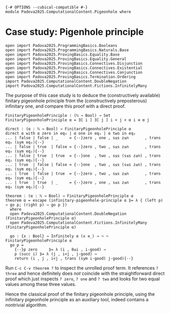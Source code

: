```
{-# OPTIONS --cubical-compatible #-}
module Padova2025.ComputationalContent.Pigeonhole where
```

# Case study: Pigenhole principle

```
open import Padova2025.ProgrammingBasics.Booleans
open import Padova2025.ProgrammingBasics.Naturals.Base
open import Padova2025.ProvingBasics.Equality.Base
open import Padova2025.ProvingBasics.Equality.General
open import Padova2025.ProvingBasics.Connectives.Disjunction
open import Padova2025.ProvingBasics.Connectives.Existential
open import Padova2025.ProvingBasics.Connectives.Conjunction
open import Padova2025.ProvingBasics.Termination.Ordering
import Padova2025.ComputationalContent.DoubleNegation
import Padova2025.ComputationalContent.Fictions.InfinitelyMany
```

The purpose of this case study is to deduce the (constructively available)
finitary pigeonhole principle from the (constructively preposterous) infinitary
one, and compare this proof with a direct proof.

```
FinitaryPigeonholePrinciple : (ℕ → Bool) → Set
FinitaryPigeonholePrinciple α = ∃[ i ] ∃[ j ] i < j × α i ≡ α j
```

```
direct : (α : ℕ → Bool) → FinitaryPigeonholePrinciple α
direct α with α zero in eq₀ | α one in eq₁ | α two in eq₂
... | false | false | _     = {--}zero , one , s≤s z≤n       , trans eq₀ (sym eq₁){--}
... | false | true  | false = {--}zero , two , s≤s z≤n       , trans eq₀ (sym eq₂){--}
... | false | true  | true  = {--}one  , two , s≤s (s≤s z≤n) , trans eq₁ (sym eq₂){--}
... | true  | false | false = {--}one  , two , s≤s (s≤s z≤n) , trans eq₁ (sym eq₂){--}
... | true  | false | true  = {--}zero , two , s≤s z≤n       , trans eq₀ (sym eq₂){--}
... | true  | true  | _     = {--}zero , one , s≤s z≤n       , trans eq₀ (sym eq₁){--}
```

```
theorem : (α : ℕ → Bool) → FinitaryPigeonholePrinciple α
theorem α = escape (infinitary-pigeonhole-principle α ⟫= λ { (left p) → go p; (right p) → go p })
  where
  open Padova2025.ComputationalContent.DoubleNegation          (FinitaryPigeonholePrinciple α)
  open Padova2025.ComputationalContent.Fictions.InfinitelyMany (FinitaryPigeonholePrinciple α)

  go : {x : Bool} → Infinitely α (x ≡_) → ¬ ¬ FinitaryPigeonholePrinciple α
  go p = 
    {--}p zero     ⟫= λ (i , 0≤i , i-good) →
    p (succ i) ⟫= λ (j , i<j , j-good) →
    return (i , j , i<j , trans (sym i-good) j-good){--}
```

Run `C-c C-v theorem ?` to inspect the unrolled proof term. It
references `? three` and hence definitely does *not* coincide with the
straightforward direct proof which just inspects `? zero`, `? one` and
`? two` and looks for two equal values among these three values.

Hence the classical proof of the finitary pigeonhole principle, using
the infinitary pigeonhole principle as an auxiliary tool, indeed
contains a nontrivial algorithm.

